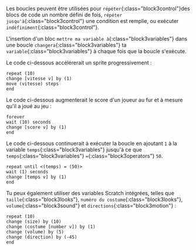 Les boucles peuvent être utilisées pour `répéter`{:class="block3control"}des blocs de code un nombre défini de fois, `répéter jusqu'à`{:class="block3control"} une condition est remplie, ou exécuter ` indéfiniment`{:class="block3control"}.

L'insertion d'un bloc `mettre ma variable à`{:class="block3variables"} dans une boucle `changera`{:class="block3variables"} ta `variable`{:class="block3variables"} à chaque fois que la boucle s'exécute.

Le code ci-dessous accélérerait un sprite progressivement :

```blocks3
repeat (10)
change [vitesse v] by (1)
move (vitesse) steps
end
```

Le code ci-dessous augmenterait le score d'un joueur au fur et à mesure qu'il a joué au jeu :

```blocks3
forever
wait (10) seconds
change [score v] by (1)
end
```

Le code ci-dessous continuerait à exécuter la boucle en ajoutant `1` à la variable `temps`{:class="block3variables"} jusqu'à ce que `temps`{:class="block3variables"} `=`{:class="block3operators"} `50`.

```blocks3
repeat until <(temps) = (50)>
wait (1) seconds
change [temps v] by (1)
end
```

Tu peux également utiliser des variables Scratch intégrées, telles que `taille`{:class="block3looks"}, `numéro du costume`{:class="block3looks"}, `volume`{:class="block3sound"} et `directions`{:class="block3motion"} :

```blocks3
repeat (10)
change (size) by (10)
change (costume [number v]) by (1)
change (volume) by (5)
change (direction) by (-45)
end
```  


